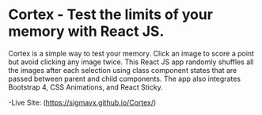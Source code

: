 # Cortex - Test the limits of your memory with React JS.
Cortex is a simple way to test your memory.  Click an image to score a point but avoid clicking any image twice.  This React JS app randomly shuffles all the images after each selection using class component states that are passed between parent and child components. The app also integrates Bootstrap 4, CSS Animations, and React Sticky.

-Live Site: (https://sigmavx.github.io/Cortex/)

